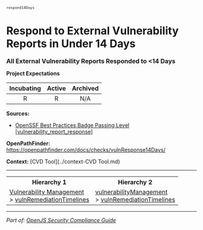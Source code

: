 <span style="font-size:0.8em;"><code>respond14Days</code></span>  
# Respond to External Vulnerability Reports in Under 14 Days


<span style="font-size:1.15em;"><b>All External Vulnerability Reports Responded to <14 Days</b></span>

**Project Expectations**

<div align="center">

| Incubating | Active | Archived |
|:-----------:|:--------:|:----------:|
| R | R | N/A |

</div>




**Sources:**
- [OpenSSF Best Practices Badge Passing Level [vulnerability_report_response]](https://www.bestpractices.dev/en/criteria)

**OpenPathFinder:** https://openpathfinder.com/docs/checks/vulnResponse14Days/

**Context:** [CVD Tool](../context-CVD Tool.md)



---

<table>
<tr>
  <th align="center">Hierarchy 1</th>
  <th align="center">Hierarchy 2</th>
</tr>
<tr>
  <td>
    <a href="../Vulnerability Management">Vulnerability Management</a><br> > 
    <a href="../vulnRemediationTimelines">vulnRemediationTimelines</a>
  </td>
  <td>
    <a href="../vulnerabilityManagement">vulnerabilityManagement</a><br> >
    <a href="../vulnRemediationTimelines">vulnRemediationTimelines</a>
  </td>
</tr>
</table>

---

*Part of: [OpenJS Security Compliance Guide](../README.md)* 